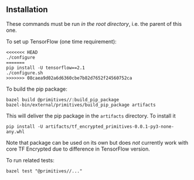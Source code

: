 ## Installation

These commands must be run *in the root directory*, i.e. the parent of this one.

To set up TensorFlow (one time requirement):

```
<<<<<<< HEAD
./configure
=======
pip install -U tensorflow==2.1
./configure.sh
>>>>>>> 08caea9d02a6d6360cbe7b82d7652f24560752ca
```

To build the pip package:

```
bazel build @primitives//:build_pip_package
bazel-bin/external/primitives/build_pip_package artifacts
```

This will deliver the pip package in the `artifacts` directory. To install it

```
pip install -U artifacts/tf_encrypted_primitives-0.0.1-py3-none-any.whl
```

Note that package can be used on its own but does *not* currently work with core TF Encrypted due to difference in TensorFlow version.

To run related tests:

```
bazel test "@primitives//..."
```
